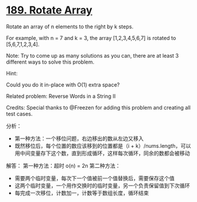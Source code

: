 [189. Rotate Array](https://leetcode.com/problems/rotate-array/description/)
=
Rotate an array of n elements to the right by k steps.

For example, with n = 7 and k = 3, the array [1,2,3,4,5,6,7] is rotated to [5,6,7,1,2,3,4].

Note:
Try to come up as many solutions as you can, there are at least 3 different ways to solve this problem.

Hint:

Could you do it in-place with O(1) extra space?

Related problem: Reverse Words in a String II

Credits:
Special thanks to @Freezen for adding this problem and creating all test cases.

分析：
- 第一种方法：一个移位问题，右边移出的数从左边又移入
- 既然移位后，每个位置的数应该移到的位置都是（i + k）/nums.length，可以用中间变量存下这个数，直到形成循环，这样每次循环，同余的数都会被移动

解答：
第一种方法：超时 o(n) = 2n
第二种方法：
- 需要两个临时变量，每次下一个值被前一个值替换后，需要保存这个值
- 这两个临时变量，一个用作交换时的临时变量，另一个负责保留值到下次循环
- 每完成一次移位，计数加一，计数等于数组长度，循环结束